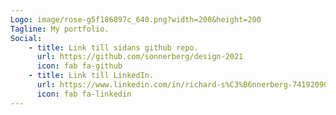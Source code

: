 ```yaml
---
Logo: image/rose-g5f186897c_640.png?width=200&height=200
Tagline: My portfolio.
Social:
    - title: Link till sidans github repo.
      url: https://github.com/sonnerberg/design-2021
      icon: fab fa-github
    - title: Link till LinkedIn.
      url: https://www.linkedin.com/in/richard-s%C3%B6nnerberg-74192090/ 
      icon: fab fa-linkedin
---
```

